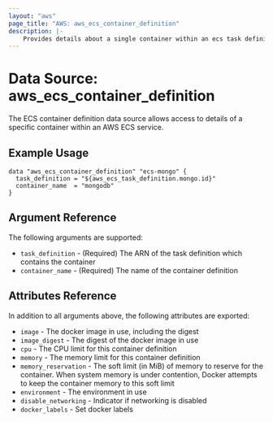 ```yaml
---
layout: "aws"
page_title: "AWS: aws_ecs_container_definition"
description: |-
    Provides details about a single container within an ecs task definition
---
```


# Data Source: aws_ecs_container_definition

The ECS container definition data source allows access to details of
a specific container within an AWS ECS service.

## Example Usage

```hcl
data "aws_ecs_container_definition" "ecs-mongo" {
  task_definition = "${aws_ecs_task_definition.mongo.id}"
  container_name  = "mongodb"
}
```

## Argument Reference

The following arguments are supported:

* `task_definition` - (Required) The ARN of the task definition which contains the container
* `container_name` - (Required) The name of the container definition

## Attributes Reference

In addition to all arguments above, the following attributes are exported:

* `image` - The docker image in use, including the digest
* `image_digest` - The digest of the docker image in use
* `cpu` - The CPU limit for this container definition
* `memory` - The memory limit for this container definition
* `memory_reservation` - The soft limit (in MiB) of memory to reserve for the container. When system memory is under contention, Docker attempts to keep the container memory to this soft limit
* `environment` - The environment in use
* `disable_networking` - Indicator if networking is disabled
* `docker_labels` - Set docker labels
